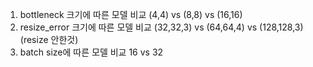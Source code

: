 1. bottleneck 크기에 따른 모델 비교 (4,4) vs (8,8) vs (16,16)
2. resize_error 크기에 따른 모델 비교 (32,32,3) vs (64,64,4) vs (128,128,3)(resize 안한것)
3. batch size에 따른 모델 비교 16 vs 32
